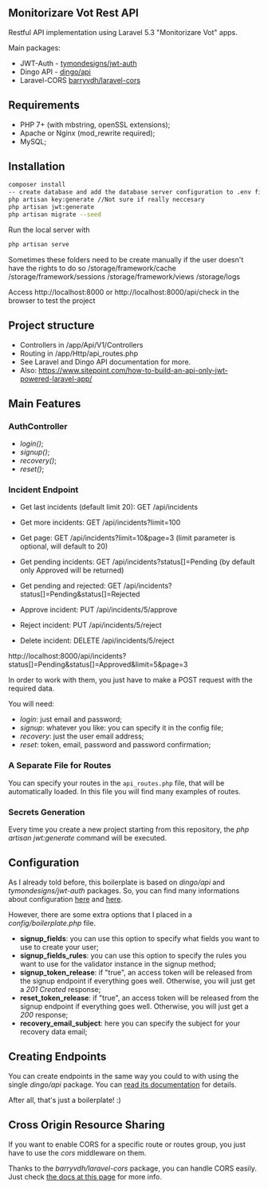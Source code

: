 ## Monitorizare Vot Rest API

 Restful API implementation using Laravel 5.3 "Monitorizare Vot" apps.

Main packages:

* JWT-Auth - [tymondesigns/jwt-auth](https://github.com/tymondesigns/jwt-auth)
* Dingo API - [dingo/api](https://github.com/dingo/api)
* Laravel-CORS [barryvdh/laravel-cors](http://github.com/barryvdh/laravel-cors)

## Requirements
* PHP 7+ (with mbstring, openSSL extensions);
* Apache or Nginx (mod_rewrite required);
* MySQL;

## Installation

```bash
composer install
-- create database and add the database server configuration to .env file
php artisan key:generate //Not sure if really neccesary
php artisan jwt:generate 
php artisan migrate --seed
```

Run the local server with
```bash
php artisan serve
```

Sometimes these folders need to be create manually if the user doesn't have the rights to do so
/storage/framework/cache
/storage/framework/sessions
/storage/framework/views
/storage/logs


Access http://localhost:8000 or http://localhost:8000/api/check in the browser to test the project

## Project structure
* Controllers in /app/Api/V1/Controllers
* Routing in /app/Http/api_routes.php
* See Laravel and Dingo API documentation for more.
* Also: https://www.sitepoint.com/how-to-build-an-api-only-jwt-powered-laravel-app/

## Main Features

### AuthController

* _login()_;
* _signup()_;
* _recovery()_;
* _reset()_;

### Incident Endpoint

* Get last incidents (default limit 20): GET /api/incidents
* Get more incidents: GET /api/incidents?limit=100
* Get page: GET /api/incidents?limit=10&page=3 (limit parameter is optional, will default to 20)
* Get pending incidents: GET /api/incidents?status[]=Pending (by default only Approved will be returned)
* Get pending and rejected: GET /api/incidents?status[]=Pending&status[]=Rejected

* Approve incident: PUT /api/incidents/5/approve
* Reject incident: PUT /api/incidents/5/reject
* Delete incident: DELETE /api/incidents/5/reject

http://localhost:8000/api/incidents?status[]=Pending&status[]=Approved&limit=5&page=3

In order to work with them, you just have to make a POST request with the required data.

You will need:

* _login_: just email and password;
* _signup_: whatever you like: you can specify it in the config file;
* _recovery_: just the user email address;
* _reset_: token, email, password and password confirmation;

### A Separate File for Routes

You can specify your routes in the `api_routes.php` file, that will be automatically loaded. In this file you will find many examples of routes.

### Secrets Generation

Every time you create a new project starting from this repository, the _php artisan jwt:generate_ command will be executed.

## Configuration

As I already told before, this boilerplate is based on _dingo/api_ and _tymondesigns/jwt-auth_ packages. So, you can find many informations about configuration <a href="https://github.com/tymondesigns/jwt-auth/wiki/Configuration" target="_blank">here</a> and <a href="https://github.com/dingo/api/wiki/Configuration">here</a>.

However, there are some extra options that I placed in a _config/boilerplate.php_ file.

* **signup_fields**: you can use this option to specify what fields you want to use to create your user;
* **signup_fields_rules**: you can use this option to specify the rules you want to use for the validator instance in the signup method;
* **signup_token_release**: if "true", an access token will be released from the signup endpoint if everything goes well. Otherwise, you will just get a _201 Created_ response;
* **reset_token_release**: if "true", an access token will be released from the signup endpoint if everything goes well. Otherwise, you will just get a _200_ response;
* **recovery_email_subject**: here you can specify the subject for your recovery data email;

## Creating Endpoints

You can create endpoints in the same way you could to with using the single _dingo/api_ package. You can <a href="https://github.com/dingo/api/wiki/Creating-API-Endpoints" target="_blank">read its documentation</a> for details.

After all, that's just a boilerplate! :)

## Cross Origin Resource Sharing

If you want to enable CORS for a specific route or routes group, you just have to use the _cors_ middleware on them.

Thanks to the _barryvdh/laravel-cors_ package, you can handle CORS easily. Just check <a href="https://github.com/barryvdh/laravel-cors" target="_blank">the docs at this page</a> for more info.
